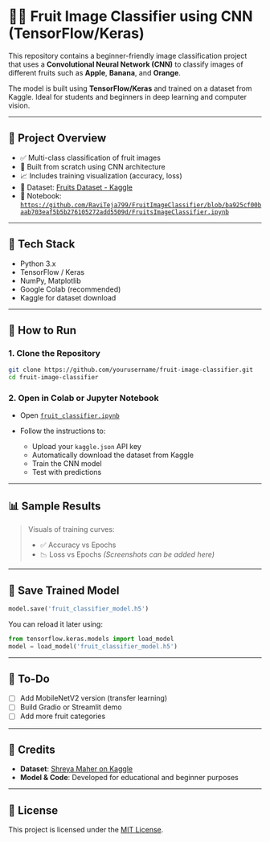 # 🍎🍌 Fruit Image Classifier using CNN (TensorFlow/Keras)

This repository contains a beginner-friendly image classification project that uses a **Convolutional Neural Network (CNN)** to classify images of different fruits such as **Apple**, **Banana**, and **Orange**.

The model is built using **TensorFlow/Keras** and trained on a dataset from Kaggle. Ideal for students and beginners in deep learning and computer vision.

---

## 📂 Project Overview

- ✅ Multi-class classification of fruit images
- 🧠 Built from scratch using CNN architecture
- 📈 Includes training visualization (accuracy, loss)
- 📁 Dataset: [Fruits Dataset - Kaggle](https://www.kaggle.com/datasets/shreyapmaher/fruits-dataset-images)
- 📓 Notebook: [`https://github.com/RaviTeja799/FruitImageClassifier/blob/ba925cf00baab703eaf5b5b276105272add5509d/FruitsImageClassifier.ipynb`](./fruit_classifier.ipynb)

---

## 🧠 Tech Stack

- Python 3.x
- TensorFlow / Keras
- NumPy, Matplotlib
- Google Colab (recommended)
- Kaggle for dataset download

---

## 🚀 How to Run

### 1. Clone the Repository

```bash
git clone https://github.com/yourusername/fruit-image-classifier.git
cd fruit-image-classifier
````

### 2. Open in Colab or Jupyter Notebook

* Open [`fruit_classifier.ipynb`](./fruit_classifier.ipynb)
* Follow the instructions to:

  * Upload your `kaggle.json` API key
  * Automatically download the dataset from Kaggle
  * Train the CNN model
  * Test with predictions

---

## 📊 Sample Results

> Visuals of training curves:
>
> * ✅ Accuracy vs Epochs
> * 📉 Loss vs Epochs
>   *(Screenshots can be added here)*

---

## 💾 Save Trained Model

```python
model.save('fruit_classifier_model.h5')
```

You can reload it later using:

```python
from tensorflow.keras.models import load_model
model = load_model('fruit_classifier_model.h5')
```

---

## 📌 To-Do

* [ ] Add MobileNetV2 version (transfer learning)
* [ ] Build Gradio or Streamlit demo
* [ ] Add more fruit categories

---

## 🙏 Credits

* **Dataset**: [Shreya Maher on Kaggle](https://www.kaggle.com/datasets/shreyapmaher/fruits-dataset-images)
* **Model & Code**: Developed for educational and beginner purposes

---

## 📜 License

This project is licensed under the [MIT License](LICENSE).
